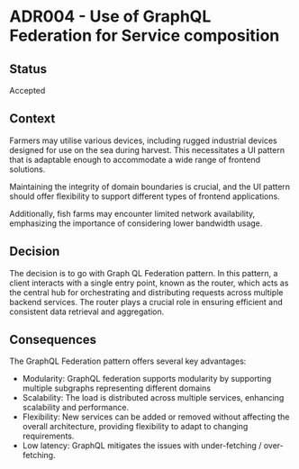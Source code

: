 # ADR004 - Use of GraphQL Federation for Service composition
## Status
Accepted
## Context
Farmers may utilise various devices, including rugged industrial devices designed for use on the sea during harvest. This necessitates a UI pattern that is adaptable enough to accommodate a wide range of frontend solutions. 

Maintaining the integrity of domain boundaries is crucial, and the UI pattern should offer flexibility to support different types of frontend applications.

Additionally, fish farms may encounter limited network availability, emphasizing the importance of considering lower bandwidth usage.

## Decision
The decision is to go with Graph QL Federation pattern. In this pattern, a client interacts with a single entry point, known as the router, which acts as the central hub for orchestrating and distributing requests across multiple backend services. The router plays a crucial role in ensuring efficient and consistent data retrieval and aggregation.


## Consequences
The GraphQL Federation pattern offers several key advantages:
- Modularity: GraphQL federation supports modularity by supporting multiple subgraphs representing different domains
- Scalability: The load is distributed across multiple services, enhancing scalability and performance.
- Flexibility: New services can be added or removed without affecting the overall architecture, providing flexibility to adapt to changing requirements.
- Low latency: GraphQL mitigates the issues with under-fetching / over-fetching.

